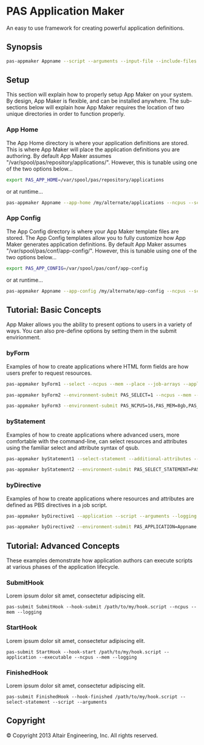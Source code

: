 # PAS Application Maker

An easy to use framework for creating powerful application definitions.

## Synopsis

```bash
pas-appmaker Appname --script --arguments --input-file --include-files --logging
```

## Setup

This section will explain how to properly setup App Maker on your system. By design, App Maker is flexible, and can be installed anywhere.
The sub-sections below will explain how App Maker requires the location of two unique directories in order to function properly.

### App Home

The App Home directory is where your application definitions are stored. This is where App Maker will place the application definitions you are authoring.
By default App Maker assumes "/var/spool/pas/repository/applications/". However, this is tunable using one of the two options below...

```bash
export PAS_APP_HOME=/var/spool/pas/repository/applications
```

or at runtime...

```bash
pas-appmaker Appname --app-home /my/alternate/applications --ncpus --script --arguments --logging
```

### App Config

The App Config directory is where your App Maker template files are stored. The App Config templates allow you to fully customize how App Maker generates application definitions.
By default App Maker assumes "/var/spool/pas/conf/app-config/". However, this is tunable using one of the two options below...

```bash
export PAS_APP_CONFIG=/var/spool/pas/conf/app-config
```

or at runtime...

```bash
pas-appmaker Appname --app-config /my/alternate/app-config --ncpus --script --arguments --logging
```

## Tutorial: Basic Concepts

App Maker allows you the ability to present options to users in a variety of ways. 
You can also pre-define options by setting them in the submit envirionment.

### byForm

Examples of how to create applications where HTML form fields are how users prefer to request resources.

```bash
pas-appmaker byForm1 --select --ncpus --mem --place --job-arrays --application --executable --arguments --logging
```
```bash
pas-appmaker byForm2 --environment-submit PAS_SELECT=1 --ncpus --mem --script --input-file --include-files --logging
```
```bash
pas-appmaker byForm3 --environment-submit PAS_NCPUS=16,PAS_MEM=8gb,PAS_PLACE=pack --select --script --logging
```

### byStatement

Examples of how to create applications where advanced users, more comfortable with the command-line, can select resources and attributes using the familiar select and attribute syntax of qsub.

```bash
pas-appmaker byStatement1 --select-statement --additional-attributes --application --executable --arguments --logging
```
```bash
pas-appmaker byStatement2 --environment-submit PAS_SELECT_STATEMENT=PAS_SELECT_STATEMENT:walltime=10:10:00 --select-statement --executable --arguments --logging
```

### byDirective

Examples of how to create applications where resources and attributes are defined as PBS directives in a job script.

```bash
pas-appmaker byDirective1 --application --script --arguments --logging
```
```bash
pas-appmaker byDirective2 --environment-submit PAS_APPLICATION=Appname,PAS_SCRIPT=/path/to/job_script.sh --arguments --logging
```

## Tutorial: Advanced Concepts

These examples demonstrate how application authors can execute scripts at various phases of the application lifecycle.

### SubmitHook

Lorem ipsum dolor sit amet, consectetur adipiscing elit.

`pas-submit SubmitHook --hook-submit /path/to/my/hook.script --ncpus --mem --logging`

### StartHook

Lorem ipsum dolor sit amet, consectetur adipiscing elit.

`pas-submit StartHook --hook-start /path/to/my/hook.script --application --executable --ncpus --mem --logging`

### FinishedHook

Lorem ipsum dolor sit amet, consectetur adipiscing elit.

`pas-submit FinishedHook --hook-finished /path/to/my/hook.script --select-statement --script --arguments`

## Copyright

© Copyright 2013 Altair Engineering, Inc. All rights reserved.
